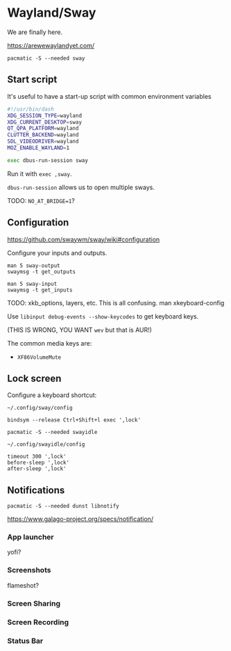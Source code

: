 # Wayland/Sway

We are finally here.

<https://arewewaylandyet.com/>

`pacmatic -S --needed sway`

## Start script

It's useful to have a start-up script with common environment variables

```sh
#!/usr/bin/dash
XDG_SESSION_TYPE=wayland
XDG_CURRENT_DESKTOP=sway
QT_QPA_PLATFORM=wayland
CLUTTER_BACKEND=wayland
SDL_VIDEODRIVER=wayland
MOZ_ENABLE_WAYLAND=1

exec dbus-run-session sway
```

Run it with `exec ,sway`.

`dbus-run-session` allows us to open multiple sways.

TODO: `NO_AT_BRIDGE=1`?

## Configuration

<https://github.com/swaywm/sway/wiki#configuration>

Configure your inputs and outputs.

```
man 5 sway-output
swaymsg -t get_outputs

man 5 sway-input
swaymsg -t get_inputs
```

TODO: xkb_options, layers, etc. This is all confusing.
    man xkeyboard-config

Use `libinput debug-events --show-keycodes` to get keyboard keys.

(THIS IS WRONG, YOU WANT `wev` but that is AUR!)

The common media keys are:

* `XF86VolumeMute`

## Lock screen

Configure a keyboard shortcut:

`~/.config/sway/config`

```
bindsym --release Ctrl+Shift+l exec ',lock'
```

`pacmatic -S --needed swayidle`

`~/.config/swayidle/config`

```
timeout 300 ',lock'
before-sleep ',lock'
after-sleep ',lock'
```

## Notifications

`pacmatic -S --needed dunst libnotify`

<https://www.galago-project.org/specs/notification/>

### App launcher

yofi?

### Screenshots

flameshot?

### Screen Sharing

### Screen Recording

### Status Bar
